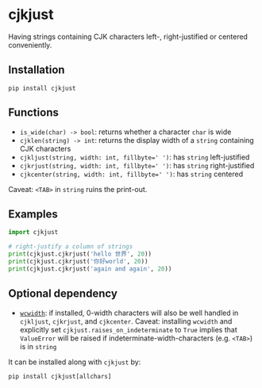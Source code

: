 # cjkjust

Having strings containing CJK characters left-, right-justified or centered conveniently.

## Installation

```
pip install cjkjust
```

## Functions

- `is_wide(char) -> bool`: returns whether a character `char` is wide
- `cjklen(string) -> int`: returns the display width of a `string` containing CJK characters
- `cjkljust(string, width: int, fillbyte=' ')`: has `string` left-justified
- `cjkrjust(string, width: int, fillbyte=' ')`: has `string` right-justified
- `cjkcenter(string, width: int, fillbyte=' ')`: has `string` centered

Caveat: `<TAB>` in `string` ruins the print-out.

## Examples

```python
import cjkjust

# right-justify a column of strings
print(cjkjust.cjkrjust('hello 世界', 20))
print(cjkjust.cjkrjust('你好world', 20))
print(cjkjust.cjkrjust('again and again', 20))
```

## Optional dependency

- [`wcwidth`](https://pypi.org/project/wcwidth/): if installed, 0-width characters will also be well handled in `cjkljust`, `cjkrjust`, and `cjkcenter`.
  Caveat: installing `wcwidth` and explicitly set `cjkjust.raises_on_indeterminate` to `True` implies that `ValueError` will be raised if indeterminate-width-characters (e.g. `<TAB>`) is in `string`

It can be installed along with `cjkjust` by:

```
pip install cjkjust[allchars]
```
